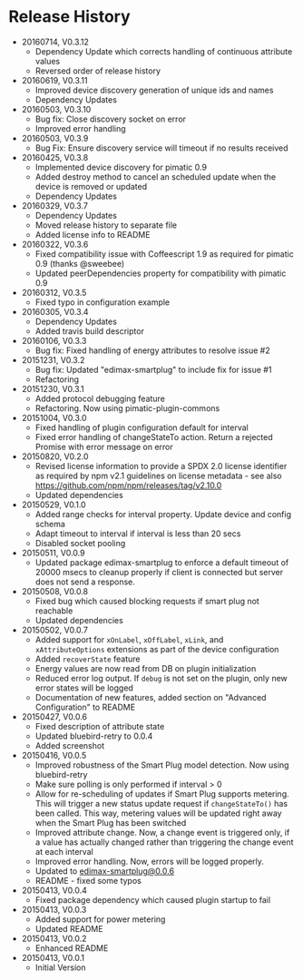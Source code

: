 # Release History

* 20160714, V0.3.12
    * Dependency Update which corrects handling of continuous attribute values
    * Reversed order of release history
* 20160619, V0.3.11
    * Improved device discovery generation of unique ids and names 
    * Dependency Updates
* 20160503, V0.3.10
    * Bug fix: Close discovery socket on error
    * Improved error handling
* 20160503, V0.3.9
    * Bug Fix: Ensure discovery service will timeout if no results received
* 20160425, V0.3.8
    * Implemented device discovery for pimatic 0.9
    * Added destroy method to cancel an scheduled update when the device is removed or updated
    * Dependency Updates
* 20160329, V0.3.7
    * Dependency Updates
    * Moved release history to separate file
    * Added license info to README
* 20160322, V0.3.6
    * Fixed compatibility issue with Coffeescript 1.9 as required for pimatic 0.9 (thanks @sweebee)
    * Updated peerDependencies property for compatibility with pimatic 0.9
* 20160312, V0.3.5
    * Fixed typo in configuration example
* 20160305, V0.3.4    
    * Dependency Updates
    * Added travis build descriptor
* 20160106, V0.3.3    
    * Bug fix: Fixed handling of energy attributes to resolve issue #2
* 20151231, V0.3.2    
    * Bug fix: Updated "edimax-smartplug" to include fix for issue #1
    * Refactoring
* 20151230, V0.3.1
    * Added protocol debugging feature
    * Refactoring. Now using pimatic-plugin-commons
* 20151004, V0.3.0
    * Fixed handling of plugin configuration default for interval
    * Fixed error handling of changeStateTo action. Return a rejected Promise with error message on error
* 20150820, V0.2.0
    * Revised license information to provide a SPDX 2.0 license identifier as required by npm v2.1 guidelines on 
      license metadata - see also https://github.com/npm/npm/releases/tag/v2.10.0
    * Updated dependencies
* 20150529, V0.1.0
    * Added range checks for interval property. Update device and config schema
    * Adapt timeout to interval if interval is less than 20 secs
    * Disabled socket pooling
* 20150511, V0.0.9    
    * Updated package edimax-smartplug to enforce a default timeout of 20000 msecs to cleanup properly if 
      client is connected but server does not send a response.
* 20150508, V0.0.8
    * Fixed bug which caused blocking requests if smart plug not reachable
    * Updated dependencies
* 20150502, V0.0.7
    * Added support for `xOnLabel`, `xOffLabel`, `xLink`, and `xAttributeOptions` extensions as part of the device 
      configuration
    * Added `recoverState` feature
    * Energy values are now read from DB on plugin initialization
    * Reduced error log output. If `debug` is not set on the plugin, only new error states will be logged
    * Documentation of new features, added section on "Advanced Configuration" to README
* 20150427, V0.0.6
    * Fixed description of attribute state 
    * Updated bluebird-retry to 0.0.4
    * Added screenshot
* 20150416, V0.0.5
    * Improved robustness of the Smart Plug model detection. Now using bluebird-retry
    * Make sure polling is only performed if interval > 0
    * Allow for re-scheduling of updates if Smart Plug supports metering. This will trigger a new status 
      update request if `changeStateTo()` has been called. This way, metering values will be updated right away when the
      Smart Plug has been switched
    * Improved attribute change. Now, a change event is triggered only, if a value has actually changed rather than
      triggering the change event at each interval
    * Improved error handling. Now, errors will be logged properly.  
    * Updated to edimax-smartplug@0.0.6
    * README - fixed some typos
* 20150413, V0.0.4
    * Fixed package dependency which caused plugin startup to fail
* 20150413, V0.0.3
    * Added support for power metering
    * Updated README
* 20150413, V0.0.2
    * Enhanced README
* 20150413, V0.0.1
    * Initial Version